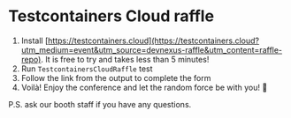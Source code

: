 # Testcontainers Cloud raffle

1. Install [https://testcontainers.cloud](https://testcontainers.cloud?utm_medium=event&utm_source=devnexus-raffle&utm_content=raffle-repo). It is free to try and takes less than 5 minutes!
2. Run `TestcontainersCloudRaffle` test
3. Follow the link from the output to complete the form
4. Voilà! Enjoy the conference and let the random force be with you! 🤞


P.S. ask our booth staff if you have any questions.
